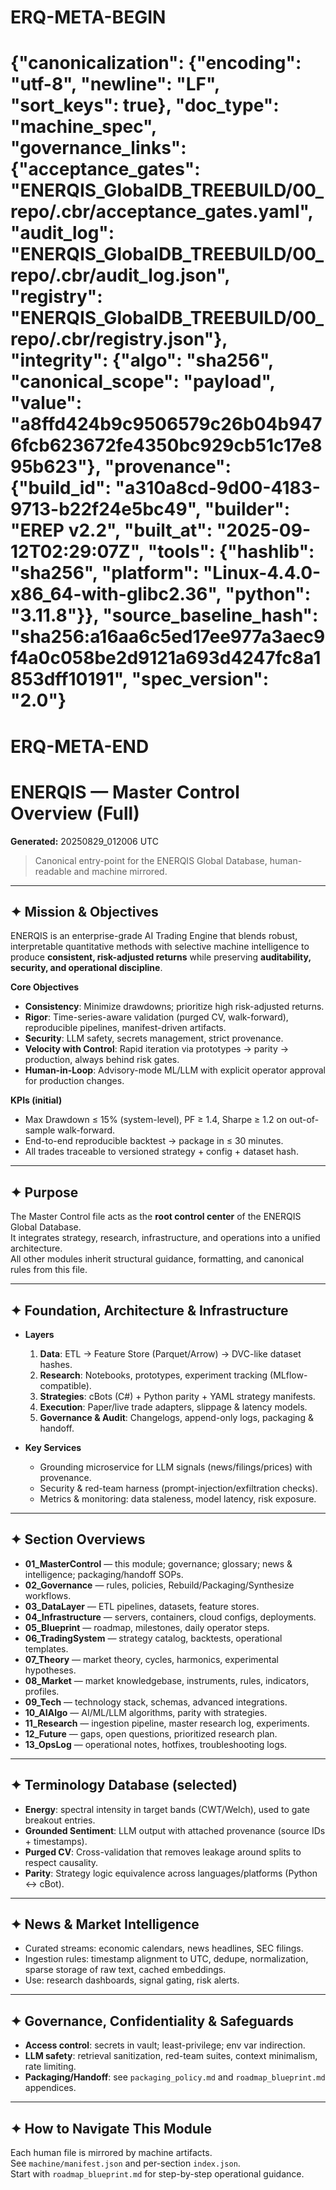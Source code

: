 # ERQ-META-BEGIN
# {"canonicalization": {"encoding": "utf-8", "newline": "LF", "sort_keys": true}, "doc_type": "machine_spec", "governance_links": {"acceptance_gates": "ENERQIS_GlobalDB_TREEBUILD/00_repo/.cbr/acceptance_gates.yaml", "audit_log": "ENERQIS_GlobalDB_TREEBUILD/00_repo/.cbr/audit_log.json", "registry": "ENERQIS_GlobalDB_TREEBUILD/00_repo/.cbr/registry.json"}, "integrity": {"algo": "sha256", "canonical_scope": "payload", "value": "a8ffd424b9c9506579c26b04b9476fcb623672fe4350bc929cb51c17e895b623"}, "provenance": {"build_id": "a310a8cd-9d00-4183-9713-b22f24e5bc49", "builder": "EREP v2.2", "built_at": "2025-09-12T02:29:07Z", "tools": {"hashlib": "sha256", "platform": "Linux-4.4.0-x86_64-with-glibc2.36", "python": "3.11.8"}}, "source_baseline_hash": "sha256:a16aa6c5ed17ee977a3aec9f4a0c058be2d9121a693d4247fc8a1853dff10191", "spec_version": "2.0"}
# ERQ-META-END
# ENERQIS — Master Control Overview (Full)

**Generated:** 20250829_012006 UTC

> Canonical entry-point for the ENERQIS Global Database, human-readable and machine mirrored.

---

## ✦ Mission & Objectives
ENERQIS is an enterprise-grade AI Trading Engine that blends robust, interpretable quantitative methods with selective machine intelligence to produce **consistent, risk-adjusted returns** while preserving **auditability, security, and operational discipline**.

**Core Objectives**
- **Consistency**: Minimize drawdowns; prioritize high risk-adjusted returns.
- **Rigor**: Time-series-aware validation (purged CV, walk-forward), reproducible pipelines, manifest-driven artifacts.
- **Security**: LLM safety, secrets management, strict provenance.
- **Velocity with Control**: Rapid iteration via prototypes → parity → production, always behind risk gates.
- **Human-in-Loop**: Advisory-mode ML/LLM with explicit operator approval for production changes.

**KPIs (initial)**
- Max Drawdown ≤ 15% (system-level), PF ≥ 1.4, Sharpe ≥ 1.2 on out-of-sample walk-forward.
- End-to-end reproducible backtest → package in ≤ 30 minutes.
- All trades traceable to versioned strategy + config + dataset hash.

---

## ✦ Purpose
The Master Control file acts as the **root control center** of the ENERQIS Global Database.  
It integrates strategy, research, infrastructure, and operations into a unified architecture.  
All other modules inherit structural guidance, formatting, and canonical rules from this file.

---

## ✦ Foundation, Architecture & Infrastructure
- **Layers**
  1. **Data**: ETL → Feature Store (Parquet/Arrow) → DVC-like dataset hashes.
  2. **Research**: Notebooks, prototypes, experiment tracking (MLflow-compatible).
  3. **Strategies**: cBots (C#) + Python parity + YAML strategy manifests.
  4. **Execution**: Paper/live trade adapters, slippage & latency models.
  5. **Governance & Audit**: Changelogs, append-only logs, packaging & handoff.

- **Key Services**
  - Grounding microservice for LLM signals (news/filings/prices) with provenance.
  - Security & red-team harness (prompt-injection/exfiltration checks).
  - Metrics & monitoring: data staleness, model latency, risk exposure.

---

## ✦ Section Overviews
- **01_MasterControl** — this module; governance; glossary; news & intelligence; packaging/handoff SOPs.
- **02_Governance** — rules, policies, Rebuild/Packaging/Synthesize workflows.
- **03_DataLayer** — ETL pipelines, datasets, feature stores.
- **04_Infrastructure** — servers, containers, cloud configs, deployments.
- **05_Blueprint** — roadmap, milestones, daily operator steps.
- **06_TradingSystem** — strategy catalog, backtests, operational templates.
- **07_Theory** — market theory, cycles, harmonics, experimental hypotheses.
- **08_Market** — market knowledgebase, instruments, rules, indicators, profiles.
- **09_Tech** — technology stack, schemas, advanced integrations.
- **10_AIAlgo** — AI/ML/LLM algorithms, parity with strategies.
- **11_Research** — ingestion pipeline, master research log, experiments.
- **12_Future** — gaps, open questions, prioritized research plan.
- **13_OpsLog** — operational notes, hotfixes, troubleshooting logs.

---

## ✦ Terminology Database (selected)
- **Energy**: spectral intensity in target bands (CWT/Welch), used to gate breakout entries.
- **Grounded Sentiment**: LLM output with attached provenance (source IDs + timestamps).
- **Purged CV**: Cross-validation that removes leakage around splits to respect causality.
- **Parity**: Strategy logic equivalence across languages/platforms (Python ↔ cBot).

---

## ✦ News & Market Intelligence
- Curated streams: economic calendars, news headlines, SEC filings.
- Ingestion rules: timestamp alignment to UTC, dedupe, normalization, sparse storage of raw text, cached embeddings.
- Use: research dashboards, signal gating, risk alerts.

---

## ✦ Governance, Confidentiality & Safeguards
- **Access control**: secrets in vault; least-privilege; env var indirection.
- **LLM safety**: retrieval sanitization, red-team suites, context minimalism, rate limiting.
- **Packaging/Handoff**: see `packaging_policy.md` and `roadmap_blueprint.md` appendices.

---

## ✦ How to Navigate This Module
Each human file is mirrored by machine artifacts.  
See `machine/manifest.json` and per-section `index.json`.  
Start with `roadmap_blueprint.md` for step-by-step operational guidance.